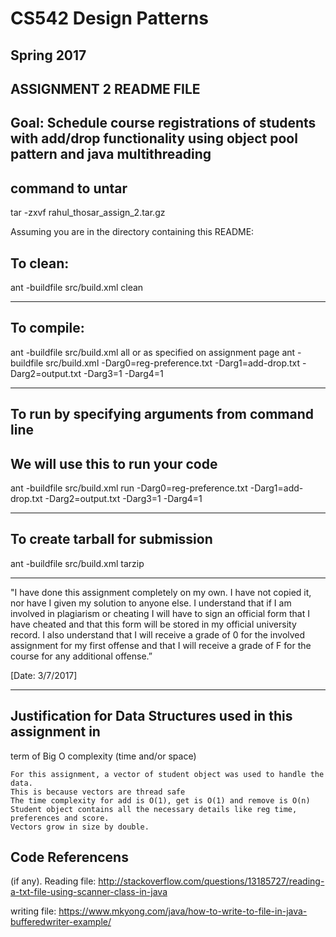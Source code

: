 # CS542 Design Patterns
## Spring 2017
## ASSIGNMENT 2 README FILE
## Goal: Schedule course registrations of students with add/drop functionality using object pool pattern and java multithreading


## command to untar
tar -zxvf rahul_thosar_assign_2.tar.gz 

Assuming you are in the directory containing this README:

## To clean:
ant -buildfile src/build.xml clean

-----------------------------------------------------------------------
## To compile: 
ant -buildfile src/build.xml all
or as specified on assignment page
ant -buildfile src/build.xml -Darg0=reg-preference.txt -Darg1=add-drop.txt -Darg2=output.txt -Darg3=1 -Darg4=1


-----------------------------------------------------------------------
## To run by specifying arguments from command line 
## We will use this to run your code

ant -buildfile src/build.xml run -Darg0=reg-preference.txt -Darg1=add-drop.txt -Darg2=output.txt -Darg3=1 -Darg4=1


-----------------------------------------------------------------------

## To create tarball for submission
ant -buildfile src/build.xml tarzip

-----------------------------------------------------------------------

"I have done this assignment completely on my own. I have not copied
it, nor have I given my solution to anyone else. I understand that if
I am involved in plagiarism or cheating I will have to sign an
official form that I have cheated and that this form will be stored in
my official university record. I also understand that I will receive a
grade of 0 for the involved assignment for my first offense and that I
will receive a grade of F for the course for any additional
offense.”

[Date: 3/7/2017]

-----------------------------------------------------------------------

## Justification for Data Structures used in this assignment in
term of Big O complexity (time and/or space)
```
For this assignment, a vector of student object was used to handle the data.
This is because vectors are thread safe
The time complexity for add is O(1), get is O(1) and remove is O(n)
Student object contains all the necessary details like reg time, preferences and score.
Vectors grow in size by double.
```

## Code Referencens
(if any).
Reading file:
http://stackoverflow.com/questions/13185727/reading-a-txt-file-using-scanner-class-in-java

writing file:
https://www.mkyong.com/java/how-to-write-to-file-in-java-bufferedwriter-example/
